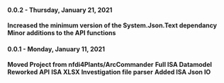 #### 0.0.2 - Thursday, January 21, 2021

**Increased the minimum version of the System.Json.Text dependancy**
**Minor additions to the API functions**

#### 0.0.1 - Monday, January 11, 2021

**Moved Project from nfdi4Plants/ArcCommander**
**Full ISA Datamodel**
**Reworked API**
**ISA XLSX Investigation file parser**
**Added ISA Json IO**
